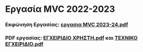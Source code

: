 # Εργασία MVC 2022-2023

### Εκφώνηση Εργασίας: [εργασια MVC 2023-24.pdf](https://github.com/apostolouagg/Cinema-Management-Program-MVC/files/14876284/MVC.2023-24.pdf)

### PDF εργασίας: [ΕΓΧΕΙΡΙΔΙΟ ΧΡΗΣΤΗ.pdf](https://github.com/apostolouagg/Cinema-Management-Program-MVC/files/14876286/default.pdf) και [ΤΕΧΝΙΚΟ ΕΓΧΕΙΡΙΔΙΟ.pdf](https://github.com/apostolouagg/Cinema-Management-Program-MVC/files/14876299/default.pdf)

